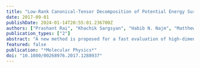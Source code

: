 ```yaml
---
title: "Low-Rank Canonical-Tensor Decomposition of Potential Energy Surfaces: Application to Grid-based Diagrammatic Vibrational Green's Function Theory"
date: 2017-09-01
publishDate: 2024-01-14T20:55:01.236700Z
authors: ["Prashant Rai", "Khachik Sargsyan", "Habib N. Najm", "Matthew R. Hermes", "So Hirata"]
publication_types: ["2"]
abstract: "A new method is proposed for a fast evaluation of high-dimensional integrals of potential energy surfaces (PES) that arise in many areas of quantum dynamics. It decomposes a PES into a canonical low-rank tensor format, reducing its integral into a relatively short sum of products of low-dimensional integrals. The decomposition is achieved by the alternating least squares (ALS) algorithm, requiring only a small number of single-point energy evaluations. Therefore, it eradicates a force-constant evaluation as the hotspot of many quantum dynamics simulations and also possibly lifts the curse of dimensionality. This general method is applied to the anharmonic vibrational zero-point and transition energy calculations of molecules using the second-order diagrammatic vibrational many-body Green's function (XVH2) theory with a harmonic-approximation reference. In this application, high dimensional PES and Green's functions are both subjected to a low-rank decomposition. Evaluating the molecular integrals over a low-rank PES and Green's functions as sums of low-dimensional integrals using the Gauss–Hermite quadrature, this canonical-tensor-decomposition-based XVH2 (CT-XVH2) achieves an accuracy of 0.1 cm^−1 or higher and nearly an order of magnitude speedup as compared with the original algorithm using force constants for water and formaldehyde."
featured: false
publication: "*Molecular Physics*"
doi: "10.1080/00268976.2017.1288937"
---
```


